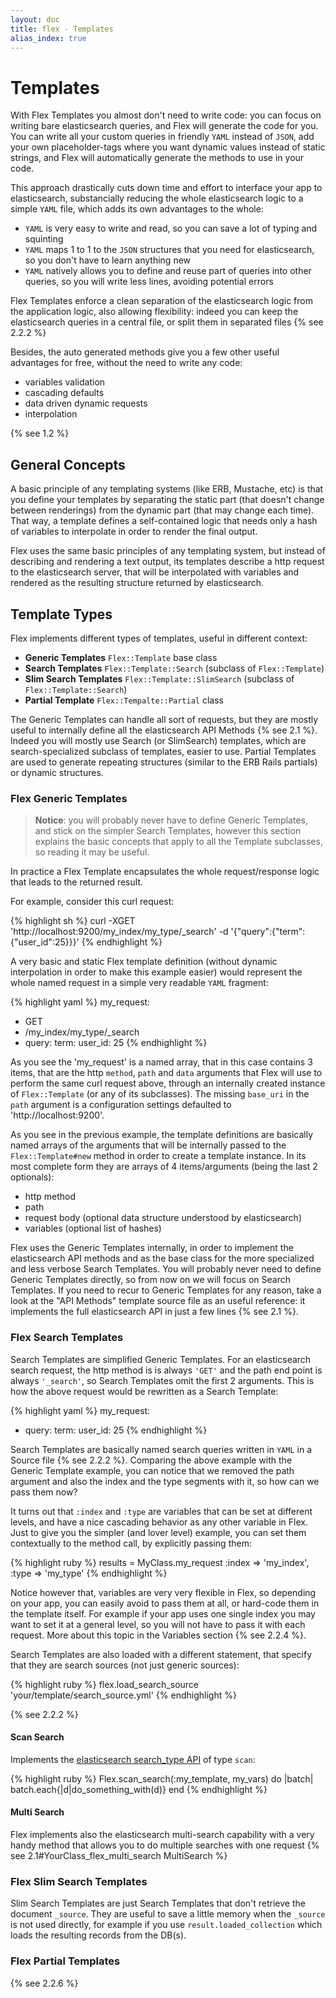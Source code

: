 ```yaml
---
layout: doc
title: flex - Templates
alias_index: true
---
```


# Templates

With Flex Templates you almost don't need to write code: you can focus on writing bare elasticsearch queries, and Flex will generate the code for you. You can write all your custom queries in friendly `YAML` instead of `JSON`, add your own placeholder-tags where you want dynamic values instead of static strings, and Flex will automatically generate the methods to use in your code.

This approach drastically cuts down time and effort to interface your app to elasticsearch, substancially reducing the whole elasticsearch logic to a simple `YAML` file, which adds its own advantages to the whole:

- `YAML` is very easy to write and read, so you can save a lot of typing and squinting
- `YAML` maps 1 to 1 to the `JSON` structures that you need for elasticsearch, so you don't have to learn anything new
- `YAML` natively allows you to define and reuse part of queries into other queries, so you will write less lines, avoiding potential errors

Flex Templates enforce a clean separation of the elasticsearch logic from the application logic, also allowing flexibility: indeed you can keep the elasticsearch queries in a central file, or split them in separated files {% see 2.2.2 %}

Besides, the auto generated methods give you a few other useful advantages for free, without the need to write any code:

* variables validation
* cascading defaults
* data driven dynamic requests
* interpolation

{% see 1.2 %}

## General Concepts

A basic principle of any templating systems (like ERB, Mustache, etc) is that you define your templates by separating the static part (that doesn't change between renderings) from the dynamic part (that may change each time). That way, a template defines a self-contained logic that needs only a hash of variables to interpolate in order to render the final output.

Flex uses the same basic principles of any templating system, but instead of describing and rendering a text output, its templates describe a http request to the elasticsearch server, that will be interpolated with variables and rendered as the resulting structure returned by elasticsearch.

## Template Types

Flex implements different types of templates, useful in different context:

* __Generic Templates__ `Flex::Template` base class
* __Search Templates__ `Flex::Template::Search` (subclass of `Flex::Template`)
* __Slim Search Templates__ `Flex::Template::SlimSearch` (subclass of `Flex::Template::Search`)
* __Partial Template__ `Flex::Tempalte::Partial` class

The Generic Templates can handle all sort of requests, but they are mostly useful to internally define all the elasticsearch API Methods {% see 2.1 %}. Indeed you will mostly use Search (or SlimSearch) templates, which are search-specialized subclass of templates, easier to use. Partial Templates are used to generate repeating structures (similar to the ERB Rails partials) or dynamic structures.

### Flex Generic Templates

> __Notice__: you will probably never have to define Generic Templates, and stick on the simpler Search Templates, however this section explains the basic concepts that apply to all the Template subclasses, so reading it may be useful.

In practice a Flex Template encapsulates the whole request/response logic that leads to the returned result.

For example, consider this curl request:

{% highlight sh %}
curl -XGET 'http://localhost:9200/my_index/my_type/_search' -d '{"query":{"term":{"user_id":25}}}'
{% endhighlight %}

A very basic and static Flex template definition (without dynamic interpolation in order to make this example easier) would represent the whole named request in a simple very readable `YAML` fragment:

{% highlight yaml %}
my_request:
  - GET
  - /my_index/my_type/_search
  - query:
      term:
        user_id: 25
{% endhighlight %}

As you see the 'my_request' is a named array, that in this case contains 3 items, that are the http `method`, `path` and `data` arguments that Flex will use to perform the same curl request above, through an internally created instance of `Flex::Template` (or any of its subclasses). The missing `base_uri` in the `path` argument is a configuration settings defaulted to 'http://localhost:9200'.

As you see in the previous example, the template definitions are basically named arrays of the arguments that will be internally passed to the `Flex::Template#new` method in order to create a template instance. In its most complete form they are arrays of 4 items/arguments (being the last 2 optionals):

* http method
* path
* request body (optional data structure understood by elasticsearch)
* variables (optional list of hashes)

Flex uses the Generic Templates internally, in order to implement the elasticsearch API methods and as the base class for the more specialized and less verbose Search Templates. You will probably never need to define Generic Templates directly, so from now on we will focus on Search Templates. If you need to recur to Generic Templates for any reason, take a look at the "API Methods" template source file as an useful reference: it implements the full elasticsearch API in just a few lines {% see 2.1 %}.

### Flex Search Templates

Search Templates are simplified Generic Templates. For an elasticsearch search request, the http method is is always `'GET'` and the path end point is always `'_search'`, so Search Templates omit the first 2 arguments. This is how the above request would be rewritten as a Search Template:

{% highlight yaml %}
my_request:
- query:
    term:
      user_id: 25
{% endhighlight %}

Search Templates are basically named search queries written in `YAML` in a Source file {% see 2.2.2 %}. Comparing the above example with the Generic Template example, you can notice that we removed the path argument and also the index and the type segments with it, so how can we pass them now?

It turns out that `:index` and `:type` are variables that can be set at different levels, and have a nice cascading behavior as any other variable in Flex. Just to give you the simpler (and lover level) example, you can set them contextually to the method call, by explicitly passing them:

{% highlight ruby %}
results = MyClass.my_request :index => 'my_index', :type => 'my_type'
{% endhighlight %}

Notice however that, variables are very very flexible in Flex, so depending on your app, you can easily avoid to pass them at all, or hard-code them in the template itself. For example if your app uses one single index you may want to set it at a general level, so you will not have to pass it with each request. More about this topic in the Variables section {% see 2.2.4 %}.

Search Templates are also loaded with a different statement, that specify that they are search sources (not just generic sources):

{% highlight ruby %}
flex.load_search_source 'your/template/search_source.yml'
{% endhighlight %}

{% see 2.2.2 %}

#### Scan Search

Implements the [elasticsearch search_type API](http://www.elasticsearch.org/guide/reference/api/search/search-type) of type `scan`:

{% highlight ruby %}
Flex.scan_search(:my_template, my_vars) do |batch|
  batch.each{|d|do_something_with(d)}
end
{% endhighlight %}

#### Multi Search

Flex implements also the elasticsearch multi-search capability with a very handy method that allows you to do multiple searches with one request {% see 2.1#YourClass_flex_multi_search MultiSearch %}

### Flex Slim Search Templates

Slim Search Templates are just Search Templates that don't retrieve the document `_source`. They are useful to save a little memory when the `_source` is not used directly, for example if you use `result.loaded_collection` which loads the resulting records from the DB(s).

### Flex Partial Templates

{% see 2.2.6 %}
